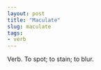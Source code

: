 ```yaml
---
layout: post
title: "Maculate"
slug: maculate
tags:
- verb
---
```


Verb. To spot; to stain; to blur.

